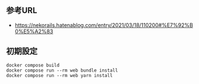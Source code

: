 ## 参考URL
- https://nekorails.hatenablog.com/entry/2021/03/18/110200#%E7%92%B0%E5%A2%83

## 初期設定
```
docker compose build
docker compose run --rm web bundle install
docker compose run --rm web yarn install
```